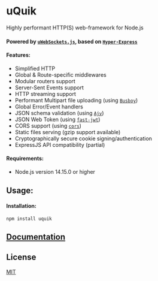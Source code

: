 # uQuik
Highly performant HTTP(S) web-framework for Node.js
#### Powered by [`uWebSockets.js`](https://github.com/uNetworking/uWebSockets.js), based on [`Hyper-Express`](https://github.com/kartikk221/hyper-express)


#### Features:
- Simplified HTTP
- Global & Route-specific middlewares
- Modular routers support
- Server-Sent Events support
- HTTP streaming support
- Performant Multipart file uploading (using [`Busboy`](https://github.com/mscdex/busboy))
- Global Error/Event handlers
- JSON schema validation (using [`Ajv`](https://ajv.js.org/json-type-definition.html))
- JSON Web Token (using [`fast-jwt`](https://github.com/nearform/fast-jwt))
- CORS support (using [`cors`](https://github.com/expressjs/cors))
- Static files serving (gzip support available)
- Cryptographically secure cookie signing/authentication
- ExpressJS API compatibility (partial)

#### Requirements:
- Node.js version 14.15.0 or higher

## Usage:

#### Installation:
`npm install uquik`


## [Documentation](https://github.com/piliugin-anton/uQuik/tree/master/docs)


## License
[MIT](./LICENSE)